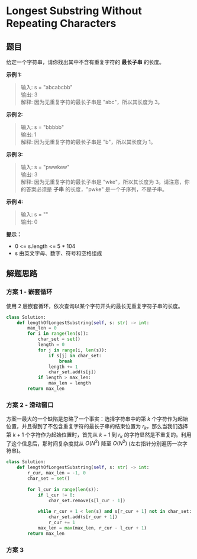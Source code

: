 # Longest Substring Without Repeating Characters

## 题目

给定一个字符串，请你找出其中不含有重复字符的 **最长子串** 的长度。

**示例 1:**

> 输入: s = "abcabcbb"\
> 输出: 3 \
> 解释: 因为无重复字符的最长子串是 "abc"，所以其长度为 3。

**示例 2:**

> 输入: s = "bbbbb"\
> 输出: 1\
> 解释: 因为无重复字符的最长子串是 "b"，所以其长度为 1。

**示例 3:**

> 输入: s = "pwwkew"\
> 输出: 3\
> 解释: 因为无重复字符的最长子串是 "wke"，所以其长度为 3。请注意，你的答案必须是 **子串** 的长度，"pwke" 是一个子序列，不是子串。

**示例 4:**

> 输入: s = ""\
> 输出: 0

**提示：**

- 0 <= s.length <= 5 * 104
- s 由英文字母、数字、符号和空格组成

## 解题思路

### 方案 1 - 嵌套循环

使用 2 层嵌套循环，依次查询以某个字符开头的最长无重复字符子串的长度。

```python
class Solution:
    def lengthOfLongestSubstring(self, s: str) -> int:
        max_len = 0
        for i in range(len(s)):
            char_set = set()
            length = 0
            for j in range(i, len(s)):
                if s[j] in char_set:
                    break
                length += 1
                char_set.add(s[j])
            if length > max_len:
                max_len = length
        return max_len
```

### 方案 2 - 滑动窗口

方案一最大的一个缺陷是忽略了一个事实：选择字符串中的第 $k$ 个字符作为起始位置，并且得到了不包含重复字符的最长子串的结束位置为 $r_k$，那么当我们选择第 $k+1$ 个字符作为起始位置时，首先从 $k+1$ 到 $r_k$ 的字符显然是不重复的。利用了这个信息后，那时间复杂度就从 $O(N^2)$ 降至 $O(N^2)$ (左右指针分别遍历一次字符串)。

```python
class Solution:
    def lengthOfLongestSubstring(self, s: str) -> int:
        r_cur, max_len = -1, 0
        char_set = set()
        
        for l_cur in range(len(s)):
            if l_cur != 0:
                char_set.remove(s[l_cur - 1])
            
            while r_cur + 1 < len(s) and s[r_cur + 1] not in char_set:
                char_set.add(s[r_cur + 1])
                r_cur += 1
            max_len = max(max_len, r_cur - l_cur + 1)
        return max_len
```

### 方案 3
